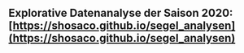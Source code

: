 ## Explorative Datenanalyse der Saison 2020: [https://shosaco.github.io/segel_analysen](https://shosaco.github.io/segel_analysen)
